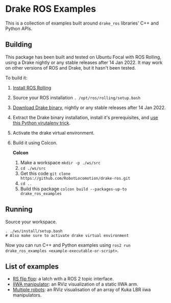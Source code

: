 # Drake ROS Examples

This is a collection of examples built around `drake_ros` libraries' C++ and Python APIs.

## Building

This package has been built and tested on Ubuntu Focal with ROS Rolling, using a Drake nightly or any stable releases after 14 Jan 2022.
It may work on other versions of ROS and Drake, but it hasn't been tested.

To build it:

1. [Install ROS Rolling](https://index.ros.org/doc/ros2/Installation/Rolling/)
1. Source your ROS installation `. /opt/ros/rolling/setup.bash`
1. [Download Drake binary](https://drake.mit.edu/from_binary.html), nightly or any stable releases after 14 Jan 2022.
1. Extract the Drake binary installation, install it's prerequisites, and [use this Python virutalenv trick](https://drake.mit.edu/from_binary.html).
1. Activate the drake virtual environment.
1. Build it using Colcon.
    
    **Colcon**
    1. Make a workspace `mkdir -p ./ws/src`
    1. `cd ./ws/src`
    1. Get this code `git clone https://github.com/RobotLocomotion/drake-ros.git`
    1. `cd ..`
    1. Build this package `colcon build --packages-up-to drake_ros_examples`
    
## Running

Source your workspace.

```
. ./ws/install/setup.bash
# Also make sure to activate drake virtual environment
```

  Now you can run C++ and Python examples using `ros2 run drake_ros_examples <example-executable-or-script>`.

## List of examples

- [RS flip flop](./examples/rs_flip_flop): a latch with a ROS 2 topic interface.
- [IIWA manipulator](./examples/iiwa_manipulator): an RViz visualization of a static IIWA arm.
- [Multiple robots](./examples/multirobot): an RViz visualisation of an array of Kuka LBR iiwa manipulators.
